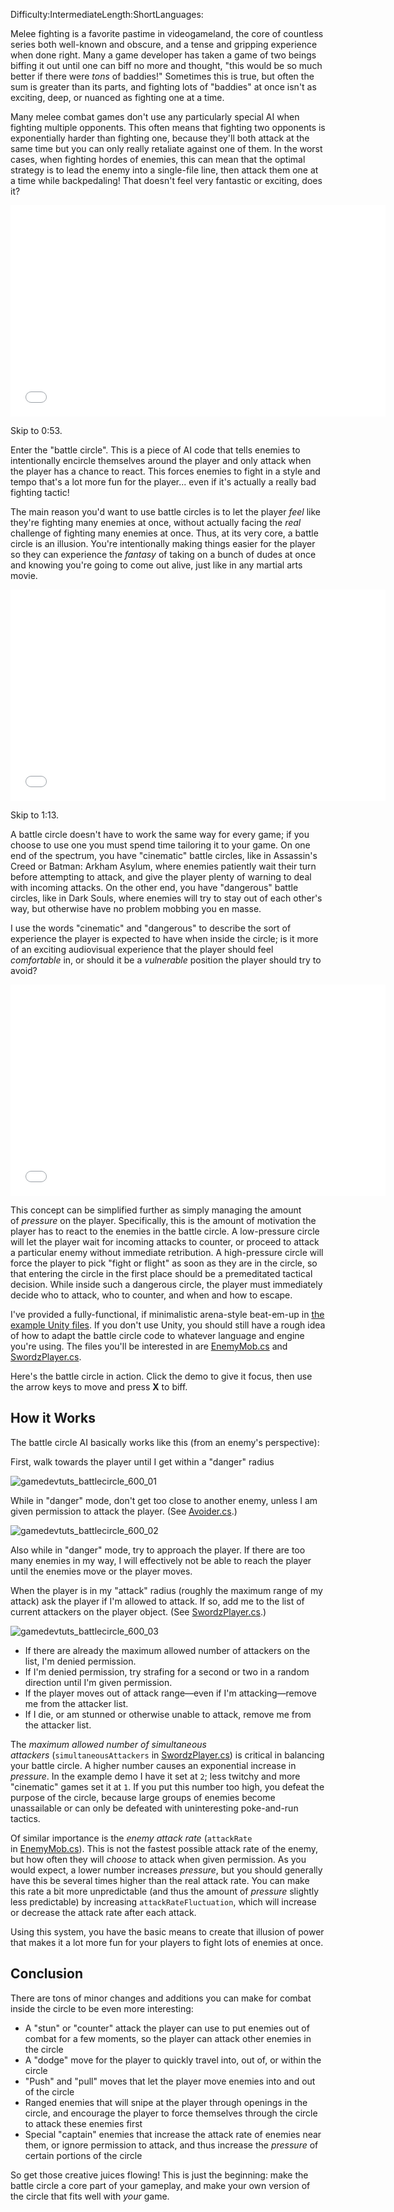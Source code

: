 Difficulty:IntermediateLength:ShortLanguages:

Melee fighting is a favorite pastime in videogameland, the core of countless series both well-known and obscure, and a tense and gripping experience when done right. Many a game developer has taken a game of two beings biffing it out until one can biff no more and thought, "this would be so much better if there were _tons_ of baddies!" Sometimes this is true, but often the sum is greater than its parts, and fighting lots of "baddies" at once isn't as exciting, deep, or nuanced as fighting one at a time.

Many melee combat games don't use any particularly special AI when fighting multiple opponents. This often means that fighting two opponents is exponentially harder than fighting one, because they'll both attack at the same time but you can only really retaliate against one of them. In the worst cases, when fighting hordes of enemies, this can mean that the optimal strategy is to lead the enemy into a single-file line, then attack them one at a time while backpedaling! That doesn't feel very fantastic or exciting, does it?

<iframe width="600" height="338" data-src="//www.youtube.com/embed/ukXrOSFH-_Y" frameborder="0" allowfullscreen="" src="//www.youtube.com/embed/ukXrOSFH-_Y"></iframe>  

Skip to 0:53.

Enter the "battle circle". This is a piece of AI code that tells enemies to intentionally encircle themselves around the player and only attack when the player has a chance to react. This forces enemies to fight in a style and tempo that's a lot more fun for the player... even if it's actually a really bad fighting tactic!

The main reason you'd want to use battle circles is to let the player _feel_ like they're fighting many enemies at once, without actually facing the _real_ challenge of fighting many enemies at once. Thus, at its very core, a battle circle is an illusion. You're intentionally making things easier for the player so they can experience the _fantasy_ of taking on a bunch of dudes at once and knowing you're going to come out alive, just like in any martial arts movie.

<iframe data-src="//www.youtube.com/embed/PDQPIJSO0XA" height="338" width="600" allowfullscreen="" frameborder="0" src="//www.youtube.com/embed/PDQPIJSO0XA"></iframe>  

Skip to 1:13.

A battle circle doesn't have to work the same way for every game; if you choose to use one you must spend time tailoring it to your game. On one end of the spectrum, you have "cinematic" battle circles, like in Assassin's Creed or Batman: Arkham Asylum, where enemies patiently wait their turn before attempting to attack, and give the player plenty of warning to deal with incoming attacks. On the other end, you have "dangerous" battle circles, like in Dark Souls, where enemies will try to stay out of each other's way, but otherwise have no problem mobbing you en masse.

I use the words "cinematic" and "dangerous" to describe the sort of experience the player is expected to have when inside the circle; is it more of an exciting audiovisual experience that the player should feel _comfortable_ in, or should it be a _vulnerable_ position the player should try to avoid?

<iframe data-src="//www.youtube.com/embed/hnj4RHFG038" height="338" width="600" allowfullscreen="" frameborder="0" src="//www.youtube.com/embed/hnj4RHFG038"></iframe>

This concept can be simplified further as simply managing the amount of _pressure_ on the player. Specifically, this is the amount of motivation the player has to react to the enemies in the battle circle. A low-pressure circle will let the player wait for incoming attacks to counter, or proceed to attack a particular enemy without immediate retribution. A high-pressure circle will force the player to pick "fight or flight" as soon as they are in the circle, so that entering the circle in the first place should be a premeditated tactical decision. While inside such a dangerous circle, the player must immediately decide who to attack, who to counter, and when and how to escape.

I've provided a fully-functional, if minimalistic arena-style beat-em-up in [the example Unity files](https://github.com/tutsplus/battle-circle-ai). If you don't use Unity, you should still have a rough idea of how to adapt the battle circle code to whatever language and engine you're using. The files you'll be interested in are [EnemyMob.cs](https://github.com/tutsplus/battle-circle-ai/blob/master/src/Assets/Scripts/AI/EnemyMob.cs?source=cc) and [SwordzPlayer.cs](https://github.com/tutsplus/battle-circle-ai/blob/master/src/Assets/Scripts/SwordzPlayer.cs?source=cc).

Here's the battle circle in action. Click the demo to give it focus, then use the arrow keys to move and press **X** to biff.

How it Works
------------

The battle circle AI basically works like this (from an enemy's perspective):

First, walk towards the player until I get within a "danger" radius

![gamedevtuts_battlecircle_600_01](https://cdn.tutsplus.com/gamedev/uploads/2014/02/gamedevtuts_battlecircle_600_01.png)

While in "danger" mode, don't get too close to another enemy, unless I am given permission to attack the player. (See [Avoider.cs](https://github.com/tutsplus/battle-circle-ai/blob/master/src/Assets/Scripts/AI/Avoider.cs?source=cc).)

![gamedevtuts_battlecircle_600_02](https://cdn.tutsplus.com/gamedev/uploads/2014/02/gamedevtuts_battlecircle_600_02.png)

Also while in "danger" mode, try to approach the player. If there are too many enemies in my way, I will effectively not be able to reach the player until the enemies move or the player moves.

When the player is in my "attack" radius (roughly the maximum range of my attack) ask the player if I'm allowed to attack. If so, add me to the list of current attackers on the player object. (See [SwordzPlayer.cs](https://github.com/tutsplus/battle-circle-ai/blob/master/src/Assets/Scripts/SwordzPlayer.cs?source=cc).)

![gamedevtuts_battlecircle_600_03](https://cdn.tutsplus.com/gamedev/uploads/2014/02/gamedevtuts_battlecircle_600_03.png)

*   If there are already the maximum allowed number of attackers on the list, I'm denied permission.
*   If I'm denied permission, try strafing for a second or two in a random direction until I'm given permission.
*   If the player moves out of attack range—even if I'm attacking—remove me from the attacker list.
*   If I die, or am stunned or otherwise unable to attack, remove me from the attacker list.

The _maximum allowed number of simultaneous attackers_ (`simultaneousAttackers` in [SwordzPlayer.cs](https://github.com/tutsplus/battle-circle-ai/blob/master/src/Assets/Scripts/SwordzPlayer.cs?source=cc)) is critical in balancing your battle circle. A higher number causes an exponential increase in _pressure_. In the example demo I have it set at `2`; less twitchy and more "cinematic" games set it at `1`. If you put this number too high, you defeat the purpose of the circle, because large groups of enemies become unassailable or can only be defeated with uninteresting poke-and-run tactics.

Of similar importance is the _enemy attack rate_ (`attackRate` in [EnemyMob.cs](https://github.com/tutsplus/battle-circle-ai/blob/master/src/Assets/Scripts/AI/EnemyMob.cs?source=cc)). This is not the fastest possible attack rate of the enemy, but how often they will _choose_ to attack when given permission. As you would expect, a lower number increases _pressure_, but you should generally have this be several times higher than the real attack rate. You can make this rate a bit more unpredictable (and thus the amount of _pressure_ slightly less predictable) by increasing `attackRateFluctuation`, which will increase or decrease the attack rate after each attack.

Using this system, you have the basic means to create that illusion of power that makes it a lot more fun for your players to fight lots of enemies at once.

Conclusion
----------

There are tons of minor changes and additions you can make for combat inside the circle to be even more interesting:

*   A "stun" or "counter" attack the player can use to put enemies out of combat for a few moments, so the player can attack other enemies in the circle
*   A "dodge" move for the player to quickly travel into, out of, or within the circle
*   "Push" and "pull" moves that let the player move enemies into and out of the circle
*   Ranged enemies that will snipe at the player through openings in the circle, and encourage the player to force themselves through the circle to attack these enemies first
*   Special "captain" enemies that increase the attack rate of enemies near them, or ignore permission to attack, and thus increase the _pressure_ of certain portions of the circle

So get those creative juices flowing! This is just the beginning: make the battle circle a core part of your gameplay, and make your own version of the circle that fits well with _your_ game.